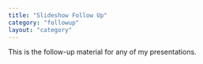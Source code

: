 ```yaml
---
title: "Slideshow Follow Up"
category: "followup"
layout: "category"
---
```


This is the follow-up material for any of my presentations.